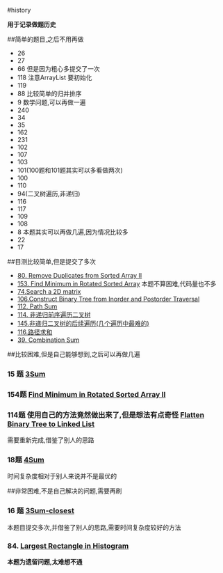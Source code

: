 #history

**用于记录做题历史**

##简单的题目,之后不用再做

* 26
* 27
* 66 但是因为粗心多提交了一次
* 118 注意ArrayList 要初始化
* 119 
* 88 比较简单的归并排序
* 9 数学问题,可以再做一遍
* 240
* 34
* 35
* 162 
* 231
* 102 
* 107
* 103 
* 101(100题和101题其实可以多看做两次)
* 100
* 110
* 94(二叉树遍历,非递归)
* 116
* 117 
* 109 
* 108 
* 8 本题其实可以再做几遍,因为情况比较多
* 22
* 17

##目测比较简单,但是提交了多次

* [80. Remove Duplicates from Sorted Array II](https://leetcode.com/problems/remove-duplicates-from-sorted-array-ii/)
* [153. Find Minimum in Rotated Sorted Array](https://leetcode.com/problems/find-minimum-in-rotated-sorted-array/)  本题不算困难,代码量也不多
* [74.Search a 2D matrix](https://leetcode.com/problems/search-a-2d-matrix/)
* [106.Construct Binary Tree from Inorder and Postorder Traversal](https://leetcode.com/problems/construct-binary-tree-from-inorder-and-postorder-traversal/)
* [112. Path Sum](https://leetcode.com/problems/path-sum/)  
* [114. 非递归前序遍历二叉树](https://leetcode.com/problems/binary-tree-preorder-traversal/) 
* [145.非递归二叉树的后续遍历(几个遍历中最难的)](https://leetcode.com/problems/binary-tree-postorder-traversal/) 
* [116.路径求和](https://leetcode.com/problems/path-sum-ii/)
* [39. Combination Sum](https://leetcode.com/problems/combination-sum/)



##比较困难,但是自己能够想到,之后可以再做几遍

### 15 题  [3Sum](https://leetcode.com/problems/3sum/)  
### 154题 [Find Minimum in Rotated Sorted Array II](https://leetcode.com/problems/find-minimum-in-rotated-sorted-array-ii/)
### 114题 使用自己的方法竟然做出来了,但是想法有点奇怪 [Flatten Binary Tree to Linked List](https://leetcode.com/problems/flatten-binary-tree-to-linked-list/)

 
 需要重新完成,借鉴了别人的思路
 
### 18题  [4Sum](https://leetcode.com/problems/4sum/) 

时间复杂度相对于别人来说并不是最优的

##非常困难,不是自己解决的问题,需要再刷

### 16 题 [3Sum-closest](https://leetcode.com/problems/3sum-closest/)  

本题目提交多次,并借鉴了别人的思路,需要时间复杂度较好的方法

### 84. [Largest Rectangle in Histogram](https://leetcode.com/problems/largest-rectangle-in-histogram/)  

**本题为遗留问题,太难想不通**
